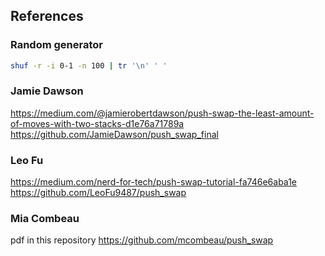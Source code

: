 ## References

### Random generator
```sh
shuf -r -i 0-1 -n 100 | tr '\n' ' '
```
### Jamie Dawson
https://medium.com/@jamierobertdawson/push-swap-the-least-amount-of-moves-with-two-stacks-d1e76a71789a
https://github.com/JamieDawson/push_swap_final

### Leo Fu
https://medium.com/nerd-for-tech/push-swap-tutorial-fa746e6aba1e
https://github.com/LeoFu9487/push_swap

### Mia Combeau
pdf in this repository
https://github.com/mcombeau/push_swap